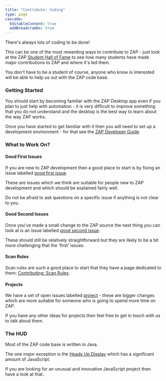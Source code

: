```yaml
---
title: "Contribute: Coding"
type: page
cascade:
  EditableContent: true
  addBreadcrumbs: true
---
```

There's always lots of coding to be done!

This can be one of the most rewarding ways to contribute to ZAP - just look at the 
ZAP [Student Hall of Fame](/student-hall-of-fame/) to see how many students have made major contributions to ZAP and where it's led them.

You don't have to be a student of course, anyone who know is interested will be able to help us out with the ZAP code base.

### Getting Started

You should start by becoming familiar with the ZAP Desktop app even if you plan to just help with automation - it is very difficult to improve something that you do not understand and the desktop is the best way to learn about the way ZAP works.

Once you have started to get familiar with it then you will need to set up a development environment - for that see the
[ZAP Developer Guide](/docs/developer/)

### What to Work On?

#### Good First Issues

If you are new to ZAP development then a good place to start is by fixing an issue labelled 
[good first issue](https://github.com/zaproxy/zaproxy/issues?q=is%3Aopen+is%3Aissue+label%3A%22good+first+issue%22).

These are issues which we think are suitable for people new to ZAP development and which should be explained fairly well.

Do not be afraid to ask questions on a specific issue if anything is not clear to you.

#### Good Second Issues

Once you've made a small change to the ZAP source the next thing you can look at is an issue labelled 
[good second issue](https://github.com/zaproxy/zaproxy/issues?q=is%3Aopen+is%3Aissue+label%3A%22good+second+issue%22).

These should still be relatively straightforward but they are likely to be a bit more challenging that the 'first' issues.

#### Scan Rules

Scan rules are such a good place to start that they have a page dedicated to them: [Contributing: Scan Rules](../scan-rules/).

#### Projects

We have a set of open issues labelled [project](https://github.com/zaproxy/zaproxy/issues?q=is%3Aopen+is%3Aissue+label%3A%22project%22+) - 
these are bigger changes which are more suitable for someone who is going to spend more time on ZAP.

If you have any other ideas for projects then feel free to get in touch with us to talk about them.

### The HUD

Most of the ZAP code base is written in Java.

The one major exception is the [Heads Up Display](https://github.com/zaproxy/zap-hud) which has a significant amount of JavaScript.

If you are looking for an unusual and innovative JavaScript project then have a look at that.